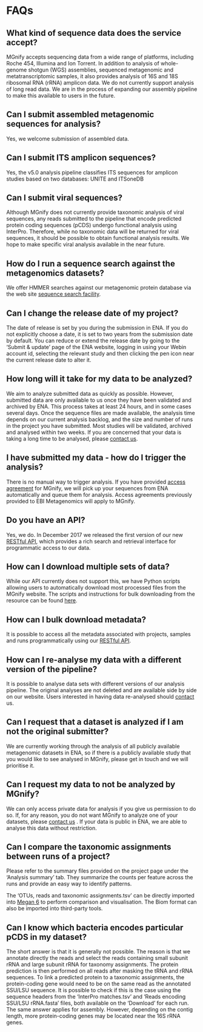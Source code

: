 # FAQs

## What kind of sequence data does the service accept?

MGnify accepts sequencing data from a wide range of platforms, including Roche 454, Illumina and Ion Torrent. In addition to analysis of whole-genome shotgun (WGS) assemblies, sequenced metagenomic and metatranscriptomic samples, it also provides analysis of 16S and 18S ribosomal RNA (rRNA) amplicon data. We do not currently support analysis of long read data. We are in the process of expanding our assembly pipeline to make this available to users in the future.

## Can I submit assembled metagenomic sequences for analysis?

Yes, we welcome submission of assembled data.

## Can I submit ITS amplicon sequences?

Yes, the v5.0 analysis pipeline classifies ITS sequences for amplicon studies based on two databases: UNITE and ITSoneDB

## Can I submit viral sequences?

Although MGnify does not currently provide taxonomic analysis of viral sequences, any reads submitted to the pipeline that encode predicted protein coding sequences (pCDS) undergo functional analysis using InterPro. Therefore, while no taxonomic data will be returned for viral sequences, it should be possible to obtain functional analysis results. We hope to make specific viral analysis available in the near future.

## How do I run a sequence search against the metagenomics datasets?

We offer HMMER searches against our metagenomic protein database via the web site [sequence search facility](https://www.ebi.ac.uk/metagenomics/sequence-search/search/phmmer).

## Can I change the release date of my project?

The date of release is set by you during the submission in ENA. If you do not explicitly choose a date, it is set to two years from the submission date by default. You can reduce or extend the release date by going to the ‘Submit & update’ page of the ENA website, logging in using your Webin account id, selecting the relevant study and then clicking the pen icon near the current release date to alter it.

## How long will it take for my data to be analyzed?

We aim to analyze submitted data as quickly as possible. However, submitted data are only available to us once they have been validated and archived by ENA. This process takes at least 24 hours, and in some cases several days. Once the sequence files are made available, the analysis time depends on our current analysis backlog, and the size and number of runs in the project you have submitted. Most studies will be validated, archived and analysed within two weeks. If you are concerned that your data is taking a long time to be analysed, please [contact us](https://www.ebi.ac.uk/about/contact/support/metagenomics).

## I have submitted my data - how do I trigger the analysis?

There is no manual way to trigger analysis. If you have provided [access agreement](https://www.ebi.ac.uk/metagenomics/submit) for MGnify, we will pick up your sequences from ENA automatically and queue them for analysis.
Access agreements previously provided to EBI Metagenomics will apply to MGnify.

## Do you have an API?

Yes, we do. In December 2017 we released the first version of our new [RESTful API](api.md#restapi), which provides a rich search and retrieval interface for programmatic access to our data.

## How can I download multiple sets of data?

While our API currently does not support this, we have Python scripts allowing users to automatically download most processed files from the MGnify website. The scripts and instructions for bulk downloading from the resource can be found [here](https://github.com/ProteinsWebTeam/ebi-metagenomics/wiki/Downloading-results-programmatically).

## How can I bulk download metadata?

It is possible to access all the metadata associated with projects, samples and runs programmatically using our [RESTful API](api.md#restapi).

## How can I re-analyse my data with a different version of the pipeline?

It is possible to analyse data sets with different versions of our analysis pipeline. The original analyses are not deleted and are available side by side on our website. Users interested in having data re-analysed should [contact](https://www.ebi.ac.uk/about/contact/support/metagenomics) us.

## Can I request that a dataset is analyzed if I am not the original submitter?

We are currently working through the analysis of all publicly available metagenomic datasets in ENA, so if there is a publicly available study that you would like to see analysed in MGnify, please get in touch and we will prioritise it.

## Can I request my data to not be analyzed by MGnify?

We can only access private data for analysis if you give us permission to do so. If, for any reason, you do not want MGnify to analyze one of your datasets, please [contact us](https://www.ebi.ac.uk/about/contact/support/metagenomics) .
If your data is public in ENA, we are able to analyse this data without restriction.

## Can I compare the taxonomic assignments between runs of a project?

Please refer to the summary files provided on the project page under the ‘Analysis summary’ tab. They summarize the counts per feature across the runs and provide an easy way to identify patterns.

The ‘OTUs, reads and taxonomic assignments.tsv’ can be directly imported into  [Megan 6](http://ab.inf.uni-tuebingen.de/software/megan6/) to perform comparison and visualisation. The Biom format can also be imported into third-party tools.

## Can I know which bacteria encodes particular pCDS in my dataset?

The short answer is that it is generally not possible. The reason is that we annotate directly the reads and select the reads containing small subunit rRNA and large subunit rRNA for taxonomy assignments. The protein prediction is then performed on all reads after masking the tRNA and rRNA sequences. To link a predicted protein to a taxonomic assignments, the protein-coding gene would need to be on the same read as the annotated SSU/LSU sequence. It is possible to check if this is the case using the sequence headers from the ‘InterPro matches.tsv’ and ‘Reads encoding SSU/LSU rRNA.fasta’ files, both available on the ‘Download’ for each run.
The same answer applies for assembly. However, depending on the contig length, more protein-coding genes may be located near the 16S rRNA genes.

